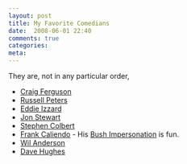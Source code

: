 ```yaml
---
layout: post
title: My Favorite Comedians
date:  2008-06-01 22:40
comments: true
categories:
meta: 
---
```

They are, not in any particular order,<br /><ul><li><a href="http://www.cbs.com/latenight/latelate/">Craig Ferguson</a></li><li><a href="http://www.russellpeters.com/">Russell Peters</a></li><li><a href="http://www.eddieizzard.com/home.izz">Eddie Izzard</a></li><li><a href="http://www.thedailyshow.com/">Jon Stewart</a></li><li><a href="http://www.comedycentral.com/shows/the_colbert_report/index.jhtml">Stephen Colbert</a></li><li><a href="http://www.blogger.com/www.frankcaliendo.com">Frank Caliendo</a> - His <a href="http://www.youtube.com/watch?v=X63_sRVjxtU">Bush Impersonation</a> is fun.</li><li><a href="http://www.wilanderson.com.au/wilanderson/">Wil Anderson</a></li><li><a href="http://en.wikipedia.org/wiki/Dave_Hughes">Dave Hughes</a></li></ul>